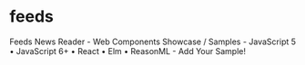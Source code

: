 # feeds
Feeds News Reader - Web Components Showcase / Samples - JavaScript 5 • JavaScript 6+ • React • Elm • ReasonML - Add Your Sample!
